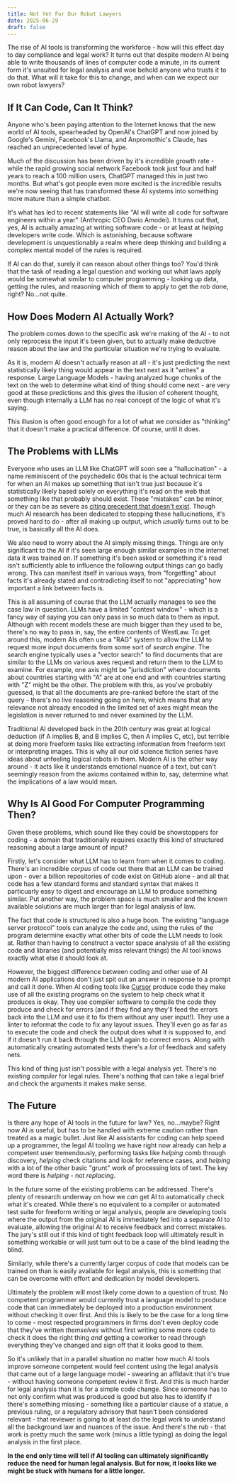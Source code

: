 ```yaml
---
title: Not Yet For Our Robot Lawyers
date: 2025-06-29
draft: false
---
```


The rise of AI tools is transforming the workforce - how will this effect day to day compliance and legal work?  It turns out that despite modern AI being able to write thousands of lines of computer code a minute, in its current form it's unsuited for legal analysis and woe behold anyone who trusts it to do that.  What will it take for this to change, and when can we expect our own robot lawyers?

<!--more-->
## If It Can Code, Can It Think?

Anyone who's been paying attention to the Internet knows that the new world of AI tools, spearheaded by OpenAI's ChatGPT and now joined by Google's Gemini, Facebook's Llama, and Anpromothic's Claude, has reached an unprecedented level of hype.

Much of the discussion has been driven by it's incredible growth rate - while the rapid growing social network Facebook took just four and half years to reach a 100 million users, ChatGPT managed this in just two months.  But what's got people even more excited is the incredible results we're now seeing that has transformed these AI systems into something more mature than a simple chatbot.

It's what has led to recent statements like "AI will write all code for software engineers within a year" (Anthropic CEO Dario Amodei).  It turns out that, yes, AI is actually amazing at writing software code - or at least at *helping* developers write code.  Which is astonishing, because software development is unquestionably a realm where deep thinking and building a complex mental model of the rules is required.

If AI can do that, surely it can reason about other things too?  You'd think that the task of reading a legal question and working out what laws apply would be somewhat similar to computer programming - looking up data, getting the rules, and reasoning which of them to apply to get the rob done, right?  No...not quite.
## How Does Modern AI Actually Work?

The problem comes down to the specific ask we're making of the AI - to not only reprocess the input it's been given, but to actually make deductive reason about the law and the particular situation we're trying to evaluate.

As it is, modern AI doesn't actually reason at all - it's just predicting the next statistically likely thing would appear in the text next as it "writes" a response.  Large Language Models - having analyzed huge chunks of the text on the web to determine what kind of thing should come next - are very good at these predictions and this gives the illusion of coherent thought, even though internally a LLM has no real concept of the logic of what it's saying.

This illusion is often good enough for a lot of what we consider as "thinking" that it doesn't make a practical difference.  Of course, until it does.
## The Problems with LLMs

Everyone who uses an LLM like ChatGPT will soon see a "hallucination" - a name reminiscent of the psychedelic 60s that is the actual technical term for when an AI makes up something that isn't true just because it's statistically likely based solely on everything it's read on the web that something like that probably should exist.  These "mistakes" can be minor, or they can be as severe as [citing precedent that doesn't exist](https://www.damiencharlotin.com/hallucinations/).   Though much AI research has been dedicated to stopping these hallucinations, it's proved hard to do - after all making up output, which *usually* turns out to be true, is basically all the AI does.

We also need to worry about the AI simply missing things.  Things are only significant to the AI if it's seen large enough similar examples in the internet data it was trained on.  If something it's been asked or something it's read isn't sufficiently able to influence the following output things can go badly wrong.  This can manifest itself in various ways, from "forgetting" about facts it's already stated and contradicting itself to not "appreciating" how important a link between facts is.

This is all assuming of course that the LLM actually manages to see the case law in question.  LLMs have a limited "context window" - which is a fancy way of saying you can only pass in so much data to them as input.  Although with recent models these are much bigger than they used to be, there's no way to pass in, say, the entire contents of WestLaw.  To get around this, modern AIs often use a "RAG" system to allow the LLM to request more input documents from some sort of *search engine*.  The search engine typically uses a "vector search" to find documents that are similar to the LLMs on various axes request and return them to the LLM to examine.  For example, one axis might be "jurisdiction" where documents about countries starting with "A" are at one end and with countries starting with "Z" might be the other.  The problem with this, as you've probably guessed, is that all the documents are pre-ranked before the start of the query - there's no live reasoning going on here, which means that any relevance not already encoded in the limited set of axes might mean the legislation is never returned to and never examined by the LLM.

Traditional AI developed back in the 20th century was great at logical deduction (if A implies B, and B implies C, then A implies C, etc), but terrible at doing more freeform tasks like extracting information from freeform text or interpreting images.  This is why all our old science fiction series have ideas about unfeeling logical robots in them.  Modern AI is the other way around - it acts like it understands emotional nuance of a text, but can't seemingly reason from the axioms contained within to, say, determine what the implications of a law would mean.
## Why Is AI Good For Computer Programming Then?

Given these problems, which sound like they could be showstoppers for coding - a domain that traditionally requires exactly this kind of structured reasoning about a large amount of input? 

Firstly, let's consider what LLM has to learn from when it comes to coding.  There's an incredible *corpus* of code out there that an LLM can be trained upon - over a billion repositories of code exist on GitHub alone - and all that code has a few standard forms and standard syntax that makes it particuarly easy to digest and encourage an LLM to produce something similar.  Put another way, the problem space is much smaller and the known available solutions are much larger than for legal analysis of law.

The fact that code is structured is also a huge boon.  The existing "language server protocol" tools can analyze the code and, using the rules of the program determine exactly what other bits of code the LLM needs to look at.  Rather than having to construct a vector space analysis of all the existing code and libraries (and potentially miss relevant things) the AI tool knows exactly what else it should look at.

However, the biggest difference between coding and other use of AI  modern AI applications don't just spit out an answer in response to a prompt and call it done.  When AI coding tools like [Cursor](https://www.cursor.com/) produce code they make use of all the existing programs on the system to help check what it produces is okay. They use compiler software to compile the code they produce and check for errors (and if they find any they'll feed the errors back into the LLM and use it to fix them without any user input!).  They use a linter to reformat the code to fix any layout issues.  They'll even go as far as to execute the code and check the output does what it is supposed to, and if it doesn't run it back through the LLM again to correct errors.  Along with automatically creating automated tests there's a *lot* of feedback and safety nets.

This kind of thing just isn't possible with a legal analysis yet.  There's no existing *compiler* for legal rules.  There's nothing that can take a legal brief and check the arguments it makes make sense.
## The Future

Is there any hope of AI tools in the future for law?  Yes, no...maybe?  Right now AI *is* useful, but has to be handled with extreme caution rather than treated as a magic bullet.  Just like AI assistants for coding can help speed up a programmer, the legal AI tooling we have right now already can help a competent user tremendously, performing tasks like *helping* comb through discovery, *helping* check citations and look for reference cases, and *helping* with a lot of the other basic "grunt" work of processing lots of text.  The key word there is _helping_ - not _replacing_.

In the future some of the existing problems can be addressed.  There's plenty of research underway on how we *can* get AI to automatically check what it's created.  While there's no equivalent to a compiler or automated test suite for freeform writing or legal analysis, people are developing tools where the output from the original AI is immediately fed into a separate AI to evaluate, allowing the original AI to receive feedback and correct mistakes.  The jury's still out if this kind of tight feedback loop will ultimately result in something workable or will just turn out to be a case of the blind leading the blind.
 
Similarly, while there's a currently larger corpus of code that models can be trained on than is easily available for legal analysis, this is something that can be overcome with effort and dedication by model developers. 

Ultimately the problem will most likely come down to a question of trust.  No competent programmer would currently trust a language model to produce code that can immediately be deployed into a production environment without checking it over first.  And this is likely to be the case for a long time to come - most respected programmers in firms don't even deploy code that they've written *themselves* without first writing some more code to check it does the right thing *and* getting a coworker to read through everything they've changed and sign off that it looks good to them.

So it's unlikely that in a parallel situation no matter how much AI tools improve someone competent would feel content using the legal analysis that came out of a large language model - swearing an affidavit that it's true - without having someone competent review it first.  And this is much harder for legal analysis than it is for a simple code change.  Since someone has to not only confirm what was produced is good but also has to identify if there's something missing - something like a particular clause of a statue, a previous ruling, or a regulatory advisory that hasn't been considered relevant - that reviewer is going to at least do the legal work to understand all the background law and nuances of the issue.  And there's the rub - that work is pretty much the same work (minus a little typing) as doing the legal analysis in the first place.

**In the end only time will tell if AI tooling can ultimately significantly reduce the need for human legal analysis.  But for now, it looks like we might be stuck with humans for a little longer.**

